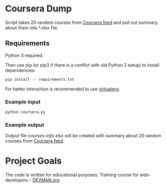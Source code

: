 # Coursera Dump

Script takes 20 random courses from [Coursera feed](https://www.coursera.org/sitemap~www~courses.xml) and 
pull out summary about them into *.xlsx file.

## Requirements
Python 3 required.
 
Then use pip (or pip3 if there is a conflict with old Python 2 setup) to install dependencies:
```bash
pip install -r requirements.txt
```
For better interaction is recommended to use [virtualenv](https://github.com/pypa/virtualenv).


### Example input
```bash
python coursera.py
```
### Example output
Output file *courses-info.xlsx* will be created with summary about 20 random courses from 
[Coursera feed](https://www.coursera.org/sitemap~www~courses.xml).


# Project Goals

The code is written for educational purposes. Training course for web-developers - [DEVMAN.org](https://devman.org)
